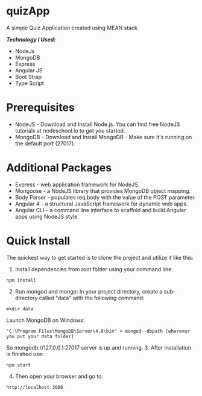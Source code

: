 # quizApp
A simple Quiz Application created using MEAN stack

**_Technology I Used:_**
    
- NodeJs
- MongoDB
- Express
- Angular JS
- Boot Strap
- Type Script

# Prerequisites

- NodeJS - Download and Install Node.js. You can find free NodeJS tutorials at nodeschool.io to get you started.
- MongoDB - Download and Install MongoDB - Make sure it's running on the default port (27017).

# Additional Packages

- Express - web application framework for NodeJS.
- Mongoose - a NodeJS library that provides MongoDB object mapping.
- Body Parser - populates req.body with the value of the POST parameter.
- Angular 4 - a structural JavaScript framework for dynamic web apps.
- Angular CLI - a command line interface to scaffold and build Angular apps using NodeJS style.

# Quick Install

The quickest way to get started is to clone the project and utilize it like this:

1. Install dependencies from root folder using your command line:
```
npm install
```
2. Run mongod and mongo: In your project directory, create a sub-directory called "data" with the following command:
```
mkdir data
```
Launch MongoDB on Windows:
```
"C:\Program Files\MongoDB\Server\4.0\bin" > mongod--dbpath [wherever you put your data folder]
```
So mongodb://127.0.0.1:27017 server is up and running.
3. After installation is finished use:
```
npm start
```
4. Then open your browser and go to:
```
http://localhost:3000
```
